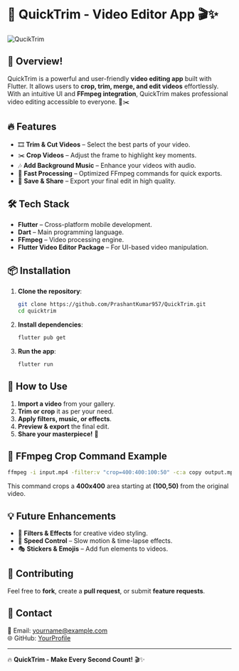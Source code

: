 # 🚀 QuickTrim - Video Editor App 🎬✨


![QucikTrim](https://github.com/user-attachments/assets/32acb111-ff14-4307-82a6-be80dfd09e9c)
## 🌟 Overview!
QuickTrim is a powerful and user-friendly **video editing app** built with Flutter. It allows users to **crop, trim, merge, and edit videos** effortlessly. With an intuitive UI and **FFmpeg integration**, QuickTrim makes professional video editing accessible to everyone. 🎥✂️

## 🔥 Features

- 🎞️ **Trim & Cut Videos** – Select the best parts of your video.
- ✂️ **Crop Videos** – Adjust the frame to highlight key moments.
- 🎶 **Add Background Music** – Enhance your videos with audio.
- 🚀 **Fast Processing** – Optimized FFmpeg commands for quick exports.
- 📂 **Save & Share** – Export your final edit in high quality.

## 🛠️ Tech Stack

- **Flutter** – Cross-platform mobile development.
- **Dart** – Main programming language.
- **FFmpeg** – Video processing engine.
- **Flutter Video Editor Package** – For UI-based video manipulation.

## 📦 Installation

1. **Clone the repository**:
   ```sh
   git clone https://github.com/PrashantKumar957/QuickTrim.git
   cd quicktrim
   ```
2. **Install dependencies**:
   ```sh
   flutter pub get
   ```
3. **Run the app**:
   ```sh
   flutter run
   ```

## 🎯 How to Use

1. **Import a video** from your gallery.
2. **Trim or crop** it as per your need.
3. **Apply filters, music, or effects**.
4. **Preview & export** the final edit.
5. **Share your masterpiece!** 🚀

## 📜 FFmpeg Crop Command Example

```sh
ffmpeg -i input.mp4 -filter:v "crop=400:400:100:50" -c:a copy output.mp4
```

This command crops a **400x400** area starting at **(100,50)** from the original video.

## 💡 Future Enhancements

- 🌈 **Filters & Effects** for creative video styling.
- 🔄 **Speed Control** – Slow motion & time-lapse effects.
- 🎭 **Stickers & Emojis** – Add fun elements to videos.

## 🤝 Contributing

Feel free to **fork**, create a **pull request**, or submit **feature requests**.

## 📧 Contact

📩 Email: [yourname@example.com](mailto\:prashantkumar.offical957.com)\
🌐 GitHub: [YourProfile](https://github.com/prashantkumar957)

---

🔥 **QuickTrim - Make Every Second Count!** 🎬✨

